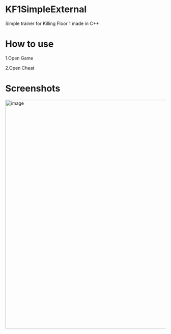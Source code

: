 # KF1SimpleExternal

Simple trainer for Killing Floor 1 made in C++

# How to use 

1.Open Game

2.Open Cheat

# Screenshots

<img width="1280" height="720" alt="image" src="https://github.com/user-attachments/assets/28bb58d7-d1f2-4df9-be44-2d82ed6a3ced" />


